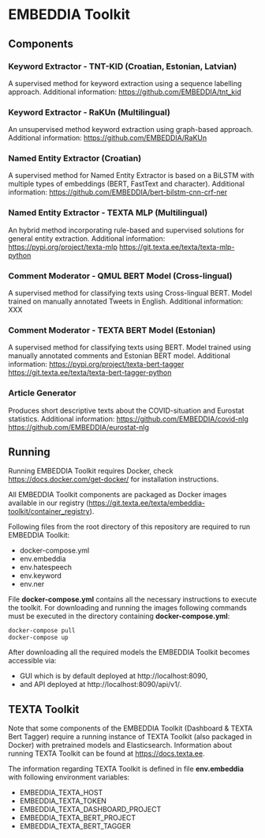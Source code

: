 # EMBEDDIA Toolkit

## Components

### Keyword Extractor - TNT-KID (Croatian, Estonian, Latvian)
A supervised method for keyword extraction using a sequence labelling approach.
Additional information: https://github.com/EMBEDDIA/tnt_kid

### Keyword Extractor - RaKUn (Multilingual)
An unsupervised method keyword extraction using graph-based approach.
Additional information: https://github.com/EMBEDDIA/RaKUn

### Named Entity Extractor (Croatian)
A supervised method for Named Entity Extractor is based on a BiLSTM with multiple types of embeddings (BERT, FastText and character).
Additional information: https://github.com/EMBEDDIA/bert-bilstm-cnn-crf-ner

### Named Entity Extractor - TEXTA MLP (Multilingual)
An hybrid method incorporating rule-based and supervised solutions for general entity extraction.
Additional information: https://pypi.org/project/texta-mlp https://git.texta.ee/texta/texta-mlp-python

### Comment Moderator - QMUL BERT Model (Cross-lingual)
A supervised method for classifying texts using Cross-lingual BERT. Model trained on manually annotated Tweets in English.
Additional information: XXX

### Comment Moderator - TEXTA BERT Model (Estonian)
A supervised method for classifying texts using BERT. Model trained using manually annotated comments and Estonian BERT model.
Additional information: https://pypi.org/project/texta-bert-tagger https://git.texta.ee/texta/texta-bert-tagger-python

### Article Generator
Produces short descriptive texts about the COVID-situation and Eurostat statistics.
Additional information: https://github.com/EMBEDDIA/covid-nlg https://github.com/EMBEDDIA/eurostat-nlg


## Running

Running EMBEDDIA Toolkit requires Docker, check https://docs.docker.com/get-docker/ for installation instructions.

All EMBEDDIA Toolkit components are packaged as Docker images available in our registry (https://git.texta.ee/texta/embeddia-toolkit/container_registry).

Following files from the root directory of this repository are required to run EMBEDDIA Toolkit:
* docker-compose.yml
* env.embeddia
* env.hatespeech
* env.keyword
* env.ner

File **docker-compose.yml** contains all the necessary instructions to execute the toolkit. For downloading and running the images following commands must be executed in the directory containing **docker-compose.yml**:

```
docker-compose pull
docker-compose up
```
After downloading all the required models the EMBEDDIA Toolkit becomes accessible via:

* GUI which is by default deployed at http://localhost:8090,
* and API deployed at http://localhost:8090/api/v1/.

## TEXTA Toolkit
Note that some components of the EMBEDDIA Toolkit (Dashboard & TEXTA Bert Tagger) require a running instance of TEXTA Toolkit (also packaged in Docker) with pretrained models and Elasticsearch. Information about running TEXTA Toolkit can be found at https://docs.texta.ee.

The information regarding TEXTA Toolkit is defined in file **env.embeddia** with following environment variables:

* EMBEDDIA_TEXTA_HOST
* EMBEDDIA_TEXTA_TOKEN
* EMBEDDIA_TEXTA_DASHBOARD_PROJECT
* EMBEDDIA_TEXTA_BERT_PROJECT
* EMBEDDIA_TEXTA_BERT_TAGGER

